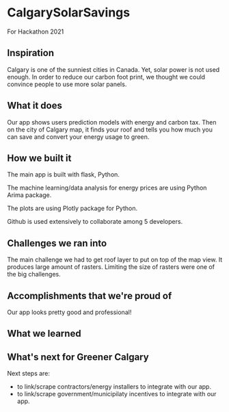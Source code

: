 # CalgarySolarSavings

For Hackathon 2021

## Inspiration

Calgary is one of the sunniest cities in Canada. Yet, solar power is not used enough. In order to reduce our carbon foot print, we thought we could convince people to use more solar panels.

## What it does

Our app shows users prediction models with energy and carbon tax. Then on the city of Calgary map, it finds your roof and tells you how much you can save and convert your energy usage to green.

## How we built it

The main app is built with flask, Python.

The machine learning/data analysis for energy prices are using Python Arima package.

The plots are using Plotly package for Python.

Github is used extensively to collaborate among 5 developers.

## Challenges we ran into

The main challenge we had to get roof layer to put on top of the map view. It produces large amount of rasters. Limiting the size of rasters were one of the big challenges.

## Accomplishments that we're proud of

Our app looks pretty good and professional!

## What we learned

## What's next for Greener Calgary

Next steps are:

- to link/scrape contractors/energy installers to integrate with our app.
- to link/scrape government/municipilaty incentives to integrate with our app.
